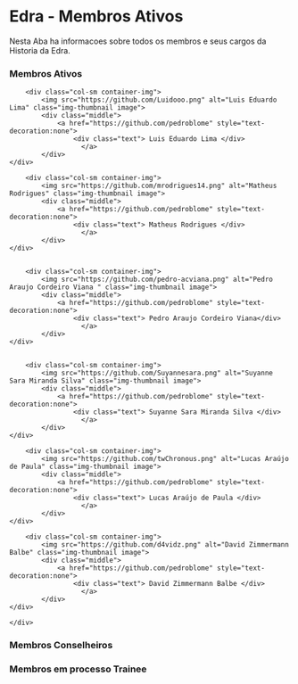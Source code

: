 # Edra - Membros Ativos

Nesta Aba ha informacoes sobre todos os membros e seus cargos da Historia da Edra.

### Membros Ativos 

<div class="container">
	<div class="row">

		<div class="col-sm container-img">
       		<img src="https://github.com/Luidooo.png" alt="Luis Eduardo Lima" class="img-thumbnail image">
        	<div class="middle">
            	<a href="https://github.com/pedroblome" style="text-decoration:none">
               		<div class="text"> Luis Eduardo Lima </div>
				      </a>
        	</div>
    </div>

		<div class="col-sm container-img">
       		<img src="https://github.com/mrodrigues14.png" alt="Matheus Rodrigues" class="img-thumbnail image">
        	<div class="middle">
            	<a href="https://github.com/pedroblome" style="text-decoration:none">
               		<div class="text"> Matheus Rodrigues </div>
				      </a>
        	</div>
    </div>


		<div class="col-sm container-img">
       		<img src="https://github.com/pedro-acviana.png" alt="Pedro Araujo Cordeiro Viana " class="img-thumbnail image">
        	<div class="middle">
            	<a href="https://github.com/pedroblome" style="text-decoration:none">
               		<div class="text"> Pedro Araujo Cordeiro Viana</div>
				      </a>
        	</div>
    </div>

	
		<div class="col-sm container-img">
       		<img src="https://github.com/Suyannesara.png" alt="Suyanne Sara Miranda Silva" class="img-thumbnail image">
        	<div class="middle">
            	<a href="https://github.com/pedroblome" style="text-decoration:none">
               		<div class="text"> Suyanne Sara Miranda Silva </div>
				      </a>
        	</div>
    </div>

		<div class="col-sm container-img">
       		<img src="https://github.com/twChronous.png" alt="Lucas Araújo de Paula" class="img-thumbnail image">
        	<div class="middle">
            	<a href="https://github.com/pedroblome" style="text-decoration:none">
               		<div class="text"> Lucas Araújo de Paula </div>
				      </a>
        	</div>
    </div>

		<div class="col-sm container-img">
       		<img src="https://github.com/d4vidz.png" alt="David Zimmermann Balbe" class="img-thumbnail image">
        	<div class="middle">
            	<a href="https://github.com/pedroblome" style="text-decoration:none">
               		<div class="text"> David Zimmermann Balbe </div>
				      </a>
        	</div>
    </div>

	</div>

</div>


### Membros Conselheiros

### Membros em processo Trainee
